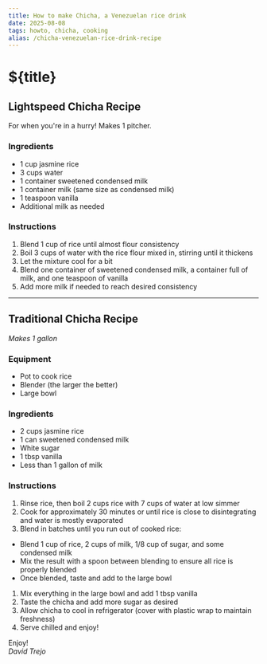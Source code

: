 ```yaml
---
title: How to make Chicha, a Venezuelan rice drink
date: 2025-08-08
tags: howto, chicha, cooking
alias: /chicha-venezuelan-rice-drink-recipe
---
```


# ${title}

## Lightspeed Chicha Recipe

For when you're in a hurry! Makes 1 pitcher.

### Ingredients

- 1 cup jasmine rice
- 3 cups water
- 1 container sweetened condensed milk
- 1 container milk (same size as condensed milk)
- 1 teaspoon vanilla
- Additional milk as needed

### Instructions

1. Blend 1 cup of rice until almost flour consistency
1. Boil 3 cups of water with the rice flour mixed in, stirring until it thickens
1. Let the mixture cool for a bit
1. Blend one container of sweetened condensed milk, a container full of milk, and one teaspoon of vanilla
1. Add more milk if needed to reach desired consistency

---

## Traditional Chicha Recipe

*Makes 1 gallon*

### Equipment

- Pot to cook rice
- Blender (the larger the better)
- Large bowl

### Ingredients

- 2 cups jasmine rice
- 1 can sweetened condensed milk
- White sugar
- 1 tbsp vanilla
- Less than 1 gallon of milk

### Instructions

1. Rinse rice, then boil 2 cups rice with 7 cups of water at low simmer
1. Cook for approximately 30 minutes or until rice is close to disintegrating and water is mostly evaporated
1. Blend in batches until you run out of cooked rice:
- Blend 1 cup of rice, 2 cups of milk, 1/8 cup of sugar, and some condensed milk
- Mix the result with a spoon between blending to ensure all rice is properly blended
- Once blended, taste and add to the large bowl
1. Mix everything in the large bowl and add 1 tbsp vanilla
1. Taste the chicha and add more sugar as desired
1. Allow chicha to cool in refrigerator (cover with plastic wrap to maintain freshness)
1. Serve chilled and enjoy!

Enjoy!  
*David Trejo*